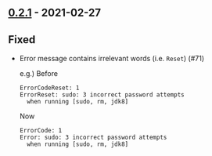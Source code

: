 ## [0.2.1](https://github.com/kevin-lee/jdk-sym-link/issues?utf8=%E2%9C%93&q=is%3Aissue+is%3Aclosed+milestone%3Amilestone3) - 2021-02-27

## Fixed
* Error message contains irrelevant words (i.e. `Reset`) (#71)
  
  e.g.)
  Before
  ```
  ErrorCodeReset: 1
  ErrorReset: sudo: 3 incorrect password attempts
    when running [sudo, rm, jdk8]
  ```
  Now
  ```
  ErrorCode: 1
  Error: sudo: 3 incorrect password attempts
    when running [sudo, rm, jdk8]
  ```
